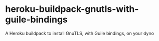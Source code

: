# heroku-buildpack-gnutls-with-guile-bindings
A Heroku buildpack to install GnuTLS, with Guile bindings, on your dyno
